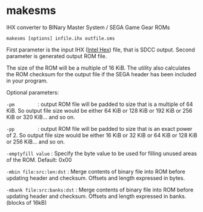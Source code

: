 makesms
=======

IHX converter to BINary Master System / SEGA Game Gear ROMs

```
makesms [options] infile.ihx outfile.sms
```

First parameter is the input IHX ([Intel Hex](https://en.wikipedia.org/wiki/Intel_HEX)) file, that is SDCC output. Second parameter is generated output ROM file.

The size of the ROM will be a multiple of 16 KiB. The utility also calculates the ROM checksum for the output file if the SEGA header has been included in your program.

Optional parameters:

```-pm        ``` : output ROM file will be padded to size that is a multiple of 64 KiB. So output file size would be either 64 KiB or 128 KiB or 192 KiB or 256 KiB or 320 KiB... and so on.

```-pp        ``` : output ROM file will be padded to size that is an exact power of 2. So output file size would be either 16 KiB or 32 KiB or 64 KiB or 128 KiB or 256 KiB... and so on.

```-emptyfill value``` : Specify the byte value to be used for filling unused areas of the ROM. Default: 0x00

```-mbin file:src:len:dst``` : Merge contents of binary file into ROM before updating header and checksum. Offsets and length expressed in bytes.

```-mbank file:src:banks:dst``` : Merge contents of binary file into ROM before updating header and checksum. Offsets and length expressed in banks. (blocks of 16kB)

